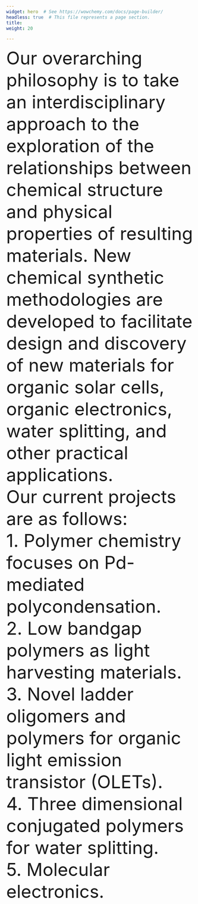 ```yaml
---
widget: hero  # See https://wowchemy.com/docs/page-builder/
headless: true  # This file represents a page section.
title:
weight: 20

---
```

<body>
<font size=10>Our overarching philosophy is to take an interdisciplinary approach to the exploration of the relationships between chemical structure and physical properties of resulting materials.  New chemical synthetic methodologies are developed to facilitate design and discovery of new materials for organic solar cells, organic electronics, water splitting, and other practical applications.  
<br>
Our current projects are as follows:<br>
1. Polymer chemistry focuses on Pd-mediated polycondensation.<br>
2. Low bandgap polymers as light harvesting materials.<br>
3. Novel ladder oligomers and polymers for organic light emission transistor (OLETs).<br>
4. Three dimensional conjugated polymers for water splitting.<br>
5. Molecular electronics.</font>
</body>